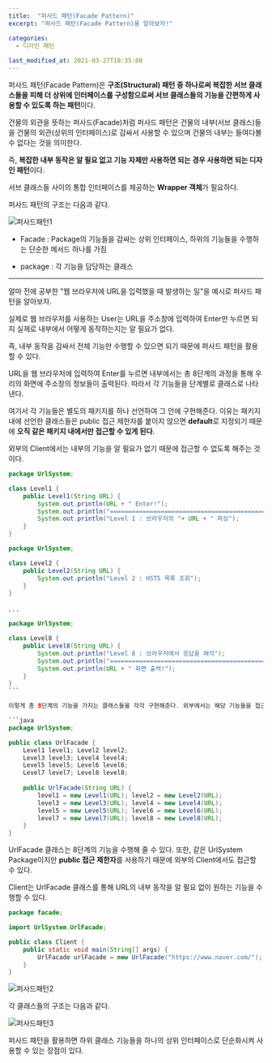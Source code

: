 ```yaml
---
title:  "퍼사드 패턴(Facade Pattern)"
excerpt: "퍼사드 패턴(Facade Pattern)을 알아보자!"

categories:
  - 디자인 패턴
  
last_modified_at: 2021-03-27T18:35:00
---
```


퍼사드 패턴(Facade Pattern)은 **구조(Structural) 패턴 중 하나로써 복잡한 서브 클래스들을 피해 더 상위에 인터페이스를 구성함으로써 서브 클래스들의 기능을 간편하게 사용할 수 있도록 하는 패턴**이다.  

건물의 외관을 뜻하는 퍼사드(Facade)처럼 퍼사드 패턴은 건물의 내부(서브 클래스)들을 건물의 외관(상위의 인터페이스)로 감싸서 사용할 수 있으며 건물의 내부는 들여다볼 수 없다는 것을 의미한다.  

즉, **복잡한 내부 동작은 알 필요 없고 기능 자체만 사용하면 되는 경우 사용하면 되는 디자인 패턴**이다.  

서브 클래스들 사이의 통합 인터페이스를 제공하는 **Wrapper 객체**가 필요하다.  

퍼사드 패턴의 구조는 다음과 같다.  

![퍼사드패턴1](https://user-images.githubusercontent.com/53072057/112709401-a1a85b00-8efc-11eb-9076-41e9b1c21f60.JPG)  

* Facade : Package의 기능들을 감싸는 상위 인터페이스, 하위의 기능들을 수행하는 단순한 메서드 하나를 가짐  

* package : 각 기능을 담당하는 클래스  

*****

얼마 전에 공부한 "웹 브라우저에 URL을 입력했을 때 발생하는 일"을 예시로 퍼사드 패턴을 알아보자.  

실제로 웹 브라우저를 사용하는 User는 URL을 주소창에 입력하여 Enter만 누르면 되지 실제로 내부에서 어떻게 동작하는지는 알 필요가 없다.  

즉, 내부 동작을 감싸서 전체 기능만 수행할 수 있으면 되기 때문에 퍼사드 패턴을 활용할 수 있다.  

URL을 웹 브라우저에 입력하여 Enter를 누르면 내부에서는 총 8단계의 과정을 통해 우리의 화면에 주소창의 정보들이 출력된다. 따라서 각 기능들을 단계별로 클래스로 나타낸다.  

여기서 각 기능들은 별도의 패키지를 하나 선언하여 그 안에 구현해준다. 이유는 패키지 내에 선언한 클래스들은 public 접근 제한자를 붙이지 않으면 **default**로 지정되기 때문에 **오직 같은 패키지 내에서만 접근할 수 있게 된다**.  

외부의 Client에서는 내부의 기능을 알 필요가 없기 때문에 접근할 수 없도록 해주는 것이다.  

```java
package UrlSystem;

class Level1 {
	public Level1(String URL) {
		System.out.println(URL + " Enter!");
		System.out.println("===============================================");
		System.out.println("Level 1 : 브라우저의 "+ URL + " 파싱");
	}
}
```

```java
package UrlSystem;

class Level2 {
	public Level2(String URL) {
		System.out.println("Level 2 : HSTS 목록 조회");
	}
}
```

. . .  

```java
package UrlSystem;

class Level8 {
	public Level8(String URL) {
		System.out.println("Level 8 : 브라우저에서 응답을 해석");
		System.out.println("===============================================");
		System.out.println(URL + " 화면 출력!");
	}
}
​```

이렇게 총 8단계의 기능을 가지는 클래스들을 각각 구현해준다. 외부에서는 해당 기능들을 접근할 수 없기 때문에 8단계의 기능을 수행해주는 상위 인터페이스 하나를 구현해준다.  

```java
package UrlSystem;

public class UrlFacade {
	Level1 level1; Level2 level2;
	Level3 level3; Level4 level4;
	Level5 level5; Level6 level6;
	Level7 level7; Level8 level8;
	
	public UrlFacade(String URL) {
		level1 = new Level1(URL); level2 = new Level2(URL);
		level3 = new Level3(URL); level4 = new Level4(URL);
		level5 = new Level5(URL); level6 = new Level6(URL);
		level7 = new Level7(URL); level8 = new Level8(URL);
	}
}
```

UrlFacade 클래스는 8단계의 기능을 수행해 줄 수 있다. 또한, 같은 UrlSystem Package이지만 **public 접근 제한자**를 사용하기 때문에 외부의 Client에서도 접근할 수 있다.  

Client는 UrlFacade 클래스를 통해 URL의 내부 동작을 알 필요 없이 원하는 기능을 수행할 수 있다.  

```java
package facade;

import UrlSystem.UrlFacade;

public class Client {
	public static void main(String[] args) {
		UrlFacade urlFacade = new UrlFacade("https://www.naver.com/");
	}
}
```

![퍼사드패턴2](https://user-images.githubusercontent.com/53072057/112709402-a2d98800-8efc-11eb-8458-dfa6cdf90be3.JPG)  

각 클래스들의 구조는 다음과 같다.  

![퍼사드패턴3](https://user-images.githubusercontent.com/53072057/112709403-a3721e80-8efc-11eb-86be-b475122782ee.JPG)  

퍼사드 패턴을 활용하면 하위 클래스 기능들을 하나의 상위 인터페이스로 단순화시켜 사용할 수 있는 장점이 있다.  


